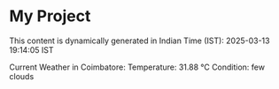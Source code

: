 # My Project

This content is dynamically generated in Indian Time (IST): 2025-03-13 19:14:05 IST


Current Weather in Coimbatore:
Temperature: 31.88 °C
Condition: few clouds
